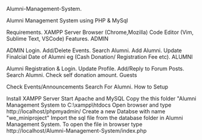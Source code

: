 Alumni-Management-System.

Alumni Management System using PHP & MySql

Requirements.
XAMPP Server
Browser (Chrome,Mozilla)
Code Editor (Vim, Sublime Text, VSCode)
Features. ADMIN

ADMIN Login.
Add/Delete Events.
Search Alumni.
Add Alumni.
Update Finalcial Date of Alumni eg (Cash Donation/ Registration Fee etc).
ALUMNI

Alumni Registration & Login.
Update Profile.
Add/Reply to Forum Posts.
Search Alumni.
Check self donation amount.
Guests

Check Events/Announcements
Search For Alumni.
How to Setup

Install XAMPP Server
Start Apache and MySQL
Copy the this folder "Alumni Management System to C:\xampp\htdocs
Open browser and type http://localhost/phpmyadmin/
Create a new Databse with name "we_miniproject"
Import the sql file from the database folder in Alumni Management System.
To open the file in browser type http://localhost/Alumni-Management-System/index.php
